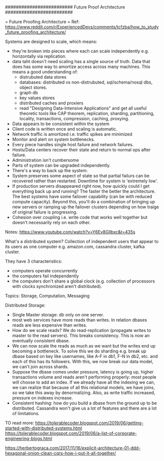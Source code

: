 #########################
Future Proof Architecture
#########################


= Future Proofing Architecture =
Ref: https://www.reddit.com/r/ExperiencedDevs/comments/tcfzba/how_to_study_future_proofing_architecture/

Systems are designed to scale, which means:

- they're broken into pieces where each can scale independently e.g.
  horizontally via replication.
- data taht doesn't need scaling has a single source of truth. Data that does
  has some way to amortize access across many machines. This means a good
  understanding of:
    - distrubuted data stores
    - databases: distributed vs non-distrubuted, sql/schema/nosql dbs, object
      stores.
    - graph db
    - key values stores
    - distributed caches and proxiers
    - read "Designing Data-Intensive Applications" and get all useful theoretic
      tools like CAP theorem, replication, sharding, partitioning, locality,
      transactions, compression, caching, proxying.
- Data appears to be consistent within the system
- Client code is written once and scaling is automatic.
- Network traffic is amortized i.e. traffic spikes are minimized
- Monitor and alert on system bottlenecks.
- Every piece handles single host failure and network failures.
- Hosts/Data centers recover their state and return to normal ops after failure.
- Administration isn't cumbersome
- Parts of system can be upgraded independently.
- There's a way to back up the system.
- System preserves some aspect of state so that partial failurs can be recovered
  rather than restarted. Downtime for system is 'extremely low'.
- If production servers disappeared right now, how quickly could I get
  everything back up and running? The faster the better the architecture. The
  best systems have some failover capability (can be with reduced compute
  capacity). Beyond this, you'll do a combination of bringing up new servers or
  ramping up the failover clusters depending on how traige of original failure
  is progressing.
- Cohesion over coupling i.e. write code that works well together but doesn't
  necessarily rely on each other.


Notes:
https://www.youtube.com/watch?v=Y6Ev8GIlbxc&t=435s

What's a distributed system? Collection of independent users that appear to its
users as one computer e.g. amazon.com, cassandra cluster, kafka cluster.

They have 3 characteristics:

- computers operate concurrently
- the computers fail independently
- the computers don't share a global clock (e.g. collection of processors with
  clocks synchronized aren't distributed).

Topics: Storage, Computation, Messaging

Distributed Storage:

- Single Master storage: db only on one server.
- most web services have more reads than writes. In relation dbases reads are
  less expensive than writes.
- How do we scale reads? We do read-replication (propagate writes to master to
  the read servers). This breaks consistency. This is now an eventually
  consistent dbase.
- We can now scale the reads as much as we want but the writes end up becoming a
  bottleneck. To solve this we do sharding e.g. break up dbase based on key like
  usernames, like A-F in db1, F-N in db2, etc. and each of this has its
  followers. With this, we now break our data model, we can't join across
  shards.
- Suppose the dbase comes under pressure, latency is going up, higher
  transactions volume and reads aren't performing properly: most people will
  choose to add an index. If we already have all the indexing we can, we can
  realize that because of all this relational models, we have joins, so we take
  this away by denormalizing. Also, as write traffic increased, pressure on
  indexes increase.
- Consistent hashing: how do you build a dbase from the ground up to be
  distributed. Cassandra won't give us a lot of features and there are a lot of
  limitations.






TO read more:
https://tolerablecoder.blogspot.com/2019/06/getting-started-with-distributed-systems.html
https://tolerablecoder.blogspot.com/2019/06/a-list-of-corporate-engineering-blogs.html

https://herbertograca.com/2017/11/16/explicit-architecture-01-ddd-hexagonal-onion-clean-cqrs-how-i-put-it-all-together/



